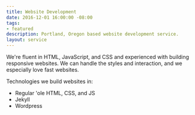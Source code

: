 ```yaml
---
title: Website Development
date: 2016-12-01 16:00:00 -08:00
tags:
- featured
description: Portland, Oregon based website development service.
layout: service
---
```


We're fluent in HTML, JavaScript, and CSS and experienced with building
responsive websites. We can handle the styles and interaction, and we
especially love fast websites.


Technologies we build websites in:

- Regular 'ole HTML, CSS, and JS
- Jekyll
- Wordpress
